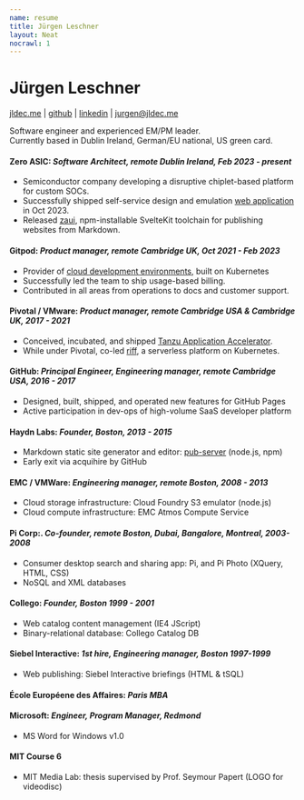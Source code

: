```yaml
---
name: resume
title: Jürgen Leschner
layout: Neat
nocrawl: 1
---
```


# Jürgen Leschner
[jldec.me](https://jldec.me/) | [github](https://github.com/jldec "GitHub: https://github.com/jldec") | [linkedin](https://www.linkedin.com/in/jldec/ "Linkedin: https://www.linkedin.com/in/jldec/") | [jurgen@jldec.me](mailto:jurgen@jldec.me "Email me at jurgen@jldec.me")

Software engineer and experienced EM/PM leader.  
Currently based in Dublin Ireland, German/EU national, US green card.

#### **Zero ASIC**: _Software Architect, remote Dublin Ireland, Feb 2023 - present_
- Semiconductor company developing a disruptive chiplet-based platform for custom SOCs.
- Successfully shipped self-service design and emulation [web application](https://www.zeroasic.com/emulation) in Oct 2023.
- Released [zaui](https://github.com/zeroasiccorp/zaui), npm-installable SvelteKit toolchain for publishing websites from Markdown.

#### **Gitpod**: _Product manager, remote Cambridge UK, Oct 2021 - Feb 2023_
- Provider of [cloud development environments](https://www.gitpod.io/cde), built on Kubernetes
- Successfully led the team to ship usage-based billing.
- Contributed in all areas from operations to docs and customer support.

#### **Pivotal / VMware**: _Product manager, remote Cambridge USA & Cambridge UK, 2017 - 2021_
- Conceived, incubated, and shipped [Tanzu Application Accelerator](https://docs.vmware.com/en/Application-Accelerator-for-VMware-Tanzu/1.0/acc-docs/GUID-index.html).
- While under Pivotal, co-led [riff](https://projectriff.io/), a serverless platform on Kubernetes.

#### **GitHub**: _Principal Engineer, Engineering manager, remote Cambridge USA, 2016 - 2017_
- Designed, built, shipped, and operated new features for GitHub Pages
- Active participation in dev-ops of high-volume SaaS developer platform

#### **Haydn Labs**: _Founder, Boston, 2013 - 2015_
- Markdown static site generator and editor: [pub-server](https://jldec.github.io/pub-doc/) (node.js, npm)
- Early exit via acquihire by GitHub

#### **EMC / VMWare**: _Engineering manager, remote Boston, 2008 - 2013_
- Cloud storage infrastructure: Cloud Foundry S3 emulator (node.js)
- Cloud compute infrastructure: EMC Atmos Compute Service

#### **Pi Corp**:. _Co-founder, remote Boston, Dubai, Bangalore, Montreal, 2003-2008_
- Consumer desktop search and sharing app: Pi, and Pi Photo (XQuery, HTML, CSS)
- NoSQL and XML databases

#### **Collego**: _Founder, Boston 1999 - 2001_
- Web catalog content management (IE4 JScript)
- Binary-relational database: Collego Catalog DB

#### **Siebel Interactive**: _1st hire, Engineering manager, Boston 1997-1999_
- Web publishing: Siebel Interactive briefings (HTML & tSQL)

#### **École Européene des Affaires**: _Paris MBA_

#### **Microsoft**: _Engineer, Program Manager, Redmond_ 
- MS Word for Windows v1.0

#### **MIT Course 6**
- MIT Media Lab: thesis supervised by Prof. Seymour Papert (LOGO for videodisc)


